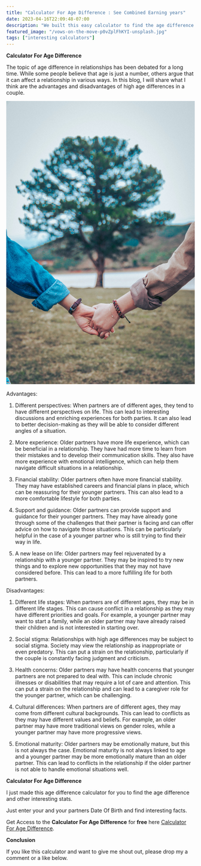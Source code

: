 ```yaml
---
title: "Calculator For Age Difference : See Combined Earning years"
date: 2023-04-16T22:09:48-07:00
description: "We built this easy calculator to find the age difference between a couple"
featured_image: "/vows-on-the-move-p0vZplFhKYI-unsplash.jpg"
tags: ["interesting calculators"]
---
```



<!-- This is **bold** text, and this is *emphasized* text.

Visit the [Hugo](https://gohugo.io) website! -->

**Calculator For Age Difference**

The topic of age difference in relationships has been debated for a long time. While some people believe that age is just a number, others argue that it can affect a relationship in various ways. In this blog, I will share what I think are the advantages and disadvantages of high age differences in a couple.

![Calculator For Age Difference](/d-ng-h-u-CCjgYjUudxE-unsplash.jpg)

Advantages:


1. Different perspectives: When partners are of different ages, they tend to have different perspectives on life. This can lead to interesting discussions and enriching experiences for both parties. It can also lead to better decision-making as they will be able to consider different angles of a situation.

2. More experience: Older partners have more life experience, which can be beneficial in a relationship. They have had more time to learn from their mistakes and to develop their communication skills. They also have more experience with emotional intelligence, which can help them navigate difficult situations in a relationship.

3. Financial stability: Older partners often have more financial stability. They may have established careers and financial plans in place, which can be reassuring for their younger partners. This can also lead to a more comfortable lifestyle for both parties.

4. Support and guidance: Older partners can provide support and guidance for their younger partners. They may have already gone through some of the challenges that their partner is facing and can offer advice on how to navigate those situations. This can be particularly helpful in the case of a younger partner who is still trying to find their way in life.

5. A new lease on life: Older partners may feel rejuvenated by a relationship with a younger partner. They may be inspired to try new things and to explore new opportunities that they may not have considered before. This can lead to a more fulfilling life for both partners.

Disadvantages:

1. Different life stages: When partners are of different ages, they may be in different life stages. This can cause conflict in a relationship as they may have different priorities and goals. For example, a younger partner may want to start a family, while an older partner may have already raised their children and is not interested in starting over.

2. Social stigma: Relationships with high age differences may be subject to social stigma. Society may view the relationship as inappropriate or even predatory. This can put a strain on the relationship, particularly if the couple is constantly facing judgment and criticism.

3. Health concerns: Older partners may have health concerns that younger partners are not prepared to deal with. This can include chronic illnesses or disabilities that may require a lot of care and attention. This can put a strain on the relationship and can lead to a caregiver role for the younger partner, which can be challenging.

4. Cultural differences: When partners are of different ages, they may come from different cultural backgrounds. This can lead to conflicts as they may have different values and beliefs. For example, an older partner may have more traditional views on gender roles, while a younger partner may have more progressive views.

5. Emotional maturity: Older partners may be emotionally mature, but this is not always the case. Emotional maturity is not always linked to age and a younger partner may be more emotionally mature than an older partner. This can lead to conflicts in the relationship if the older partner is not able to handle emotional situations well.



**Calculator For Age Difference**

I just made this age difference calculator for you to find the age difference and other interesting stats.

Just enter your and your partners Date Of Birth and find interesting facts.

<!-- ![Age Difference](/roadtrip_calculator.png) -->

Get Access to the **Calculator For Age Difference** for **free** here [Calculator For Age Difference](/subsrcibe/). 


**Conclusion**

If you like this calculator and want to give me shout out, please drop my a comment or a like below.